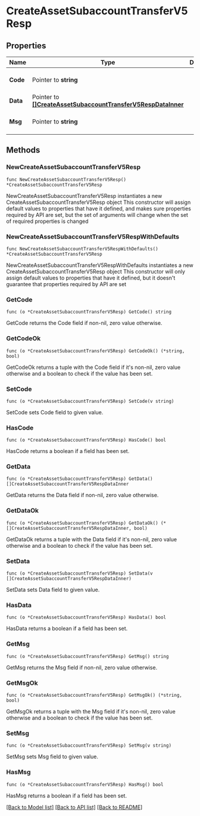 # CreateAssetSubaccountTransferV5Resp

## Properties

Name | Type | Description | Notes
------------ | ------------- | ------------- | -------------
**Code** | Pointer to **string** |  | [optional] [default to ""]
**Data** | Pointer to [**[]CreateAssetSubaccountTransferV5RespDataInner**](CreateAssetSubaccountTransferV5RespDataInner.md) |  | [optional] 
**Msg** | Pointer to **string** |  | [optional] [default to ""]

## Methods

### NewCreateAssetSubaccountTransferV5Resp

`func NewCreateAssetSubaccountTransferV5Resp() *CreateAssetSubaccountTransferV5Resp`

NewCreateAssetSubaccountTransferV5Resp instantiates a new CreateAssetSubaccountTransferV5Resp object
This constructor will assign default values to properties that have it defined,
and makes sure properties required by API are set, but the set of arguments
will change when the set of required properties is changed

### NewCreateAssetSubaccountTransferV5RespWithDefaults

`func NewCreateAssetSubaccountTransferV5RespWithDefaults() *CreateAssetSubaccountTransferV5Resp`

NewCreateAssetSubaccountTransferV5RespWithDefaults instantiates a new CreateAssetSubaccountTransferV5Resp object
This constructor will only assign default values to properties that have it defined,
but it doesn't guarantee that properties required by API are set

### GetCode

`func (o *CreateAssetSubaccountTransferV5Resp) GetCode() string`

GetCode returns the Code field if non-nil, zero value otherwise.

### GetCodeOk

`func (o *CreateAssetSubaccountTransferV5Resp) GetCodeOk() (*string, bool)`

GetCodeOk returns a tuple with the Code field if it's non-nil, zero value otherwise
and a boolean to check if the value has been set.

### SetCode

`func (o *CreateAssetSubaccountTransferV5Resp) SetCode(v string)`

SetCode sets Code field to given value.

### HasCode

`func (o *CreateAssetSubaccountTransferV5Resp) HasCode() bool`

HasCode returns a boolean if a field has been set.

### GetData

`func (o *CreateAssetSubaccountTransferV5Resp) GetData() []CreateAssetSubaccountTransferV5RespDataInner`

GetData returns the Data field if non-nil, zero value otherwise.

### GetDataOk

`func (o *CreateAssetSubaccountTransferV5Resp) GetDataOk() (*[]CreateAssetSubaccountTransferV5RespDataInner, bool)`

GetDataOk returns a tuple with the Data field if it's non-nil, zero value otherwise
and a boolean to check if the value has been set.

### SetData

`func (o *CreateAssetSubaccountTransferV5Resp) SetData(v []CreateAssetSubaccountTransferV5RespDataInner)`

SetData sets Data field to given value.

### HasData

`func (o *CreateAssetSubaccountTransferV5Resp) HasData() bool`

HasData returns a boolean if a field has been set.

### GetMsg

`func (o *CreateAssetSubaccountTransferV5Resp) GetMsg() string`

GetMsg returns the Msg field if non-nil, zero value otherwise.

### GetMsgOk

`func (o *CreateAssetSubaccountTransferV5Resp) GetMsgOk() (*string, bool)`

GetMsgOk returns a tuple with the Msg field if it's non-nil, zero value otherwise
and a boolean to check if the value has been set.

### SetMsg

`func (o *CreateAssetSubaccountTransferV5Resp) SetMsg(v string)`

SetMsg sets Msg field to given value.

### HasMsg

`func (o *CreateAssetSubaccountTransferV5Resp) HasMsg() bool`

HasMsg returns a boolean if a field has been set.


[[Back to Model list]](../README.md#documentation-for-models) [[Back to API list]](../README.md#documentation-for-api-endpoints) [[Back to README]](../README.md)


